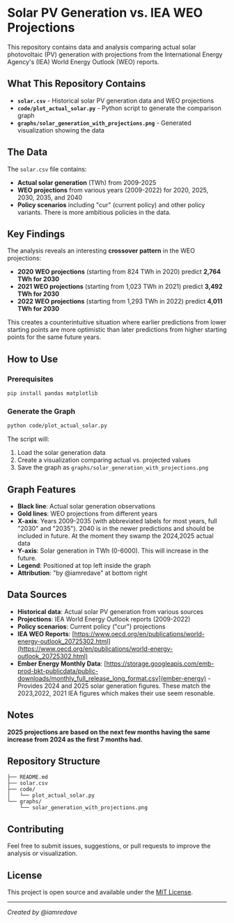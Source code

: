 # Solar PV Generation vs. IEA WEO Projections

This repository contains data and analysis comparing actual solar photovoltaic (PV) generation with projections from the International Energy Agency's (IEA) World Energy Outlook (WEO) reports.

## What This Repository Contains

- **`solar.csv`** - Historical solar PV generation data and WEO projections
- **`code/plot_actual_solar.py`** - Python script to generate the comparison graph
- **`graphs/solar_generation_with_projections.png`** - Generated visualization showing the data

## The Data

The `solar.csv` file contains:
- **Actual solar generation** (TWh) from 2009-2025
- **WEO projections** from various years (2009-2022) for 2020, 2025, 2030, 2035, and 2040
- **Policy scenarios** including "cur" (current policy) and other policy variants. There is more ambitious policies in the data.

## Key Findings

The analysis reveals an interesting **crossover pattern** in the WEO projections:

- **2020 WEO projections** (starting from 824 TWh in 2020) predict **2,764 TWh for 2030**
- **2021 WEO projections** (starting from 1,023 TWh in 2021) predict **3,492 TWh for 2030**  
- **2022 WEO projections** (starting from 1,293 TWh in 2022) predict **4,011 TWh for 2030**

This creates a counterintuitive situation where earlier predictions from lower starting points are more optimistic than later predictions from higher starting points for the same future years.

## How to Use

### Prerequisites
```bash
pip install pandas matplotlib
```

### Generate the Graph
```bash
python code/plot_actual_solar.py
```

The script will:
1. Load the solar generation data
2. Create a visualization comparing actual vs. projected values
3. Save the graph as `graphs/solar_generation_with_projections.png`

## Graph Features

- **Black line**: Actual solar generation observations
- **Gold lines**: WEO projections from different years
- **X-axis**: Years 2009-2035 (with abbreviated labels for most years, full "2030" and "2035"). 2040 is in the newer predictions and should be included in future. At the moment they swamp the 2024,2025 actual data
- **Y-axis**: Solar generation in TWh (0-6000). This will increase in the future.
- **Legend**: Positioned at top left inside the graph
- **Attribution**: "by @iamredave" at bottom right

## Data Sources

- **Historical data**: Actual solar PV generation from various sources
- **Projections**: IEA World Energy Outlook reports (2009-2022)
- **Policy scenarios**: Current policy ("cur") projections
- **IEA WEO Reports**: [https://www.oecd.org/en/publications/world-energy-outlook_20725302.html](https://www.oecd.org/en/publications/world-energy-outlook_20725302.html)
- **Ember Energy Monthly Data**: [https://storage.googleapis.com/emb-prod-bkt-publicdata/public-downloads/monthly_full_release_long_format.csv](ember-energy) - Provides 2024 and 2025 solar generation figures. These match the 2023,2022, 2021 IEA figures which makes their use seem resonable.

## Notes

**2025 projections are based on the next few months having the same increase from 2024 as the first 7 months had.**

## Repository Structure

```
├── README.md
├── solar.csv
├── code/
│   └── plot_actual_solar.py
└── graphs/
    └── solar_generation_with_projections.png
```

## Contributing

Feel free to submit issues, suggestions, or pull requests to improve the analysis or visualization.

## License

This project is open source and available under the [MIT License](LICENSE).

---

*Created by @iamredave*